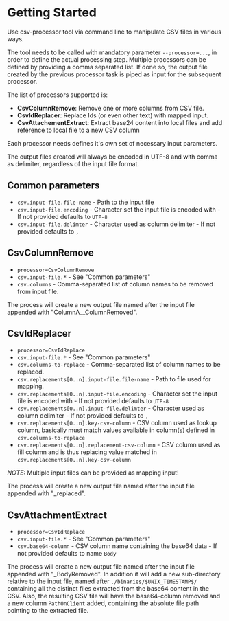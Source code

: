 # Getting Started

Use csv-processor tool via command line to manipulate CSV files in various ways.

The tool needs to be called with mandatory parameter `--processor=...`, in order to define the actual processing step. Multiple processors can be defined by providing a comma separated list. 
If done so, the output file created by the previous processor task is piped as input for the subsequent processor.

The list of processors supported is:

* **CsvColumnRemove**: Remove one or more columns from CSV file.
* **CsvIdReplacer**: Replace Ids (or even other text) with mapped input.
* **CsvAttachementExtract**: Extract base24 content into local files and add reference to local file to a new CSV column

Each processor needs defines it's own set of necessary input parameters.

The output files created will always be encoded in UTF-8 and with comma as delimiter, regardless of the input file format. 

## Common parameters

* `csv.input-file.file-name` - Path to the input file
* `csv.input-file.encoding` - Character set the input file is encoded with - If not provided defaults to `UTF-8`
* `csv.input-file.delimter` - Character used as column delimiter - If not provided defaults to `,`

## CsvColumnRemove

* `processor=CsvColumnRemove`
* `csv.input-file.*` - See "Common parameters"
* `csv.columns` - Comma-separated list of column names to be removed from input file.

The process will create a new output file named after the input file appended with "ColumnA__ColumnRemoved".

## CsvIdReplacer

* `processor=CsvIdReplace`
* `csv.input-file.*` - See "Common parameters"
* `csv.columns-to-replace` - Comma-separated list of column names to be replaced.
* `csv.replacements[0..n].input-file.file-name` - Path to file used for mapping.
* `csv.replacements[0..n].input-file.encoding` - Character set the input file is encoded with - If not provided defaults to `UTF-8`
* `csv.replacements[0..n].input-file.delimter` - Character used as column delimiter - If not provided defaults to `,`
* `csv.replacements[0..n].key-csv-column` - CSV column used as lookup column, basically must match values available in column(s) defined in `csv.columns-to-replace`
* `csv.replacements[0..n].replacement-csv-column` - CSV column used as fill column and is thus replacing value matched in `csv.replacements[0..n].key-csv-column` 

*NOTE:* Multiple input files can be provided as mapping input!

The process will create a new output file named after the input file appended with "_replaced".

## CsvAttachmentExtract

* `processor=CsvIdReplace`
* `csv.input-file.*` - See "Common parameters"
* `csv.base64-column` - CSV column name containing the base64 data - If not provided defaults to name `Body` 

The process will create a new output file named after the input file appended with "_BodyRemoved". 
In addition it will add a new sub-directory relative to the input file, named after `./binaries/$UNIX_TIMESTAMP$/` containing all the distinct files extracted from the base64 content in the CSV.
Also, the resulting CSV file will have the base64-column removed and a new column `PathOnClient` added, containing the absolute file path pointing to the extracted file.

